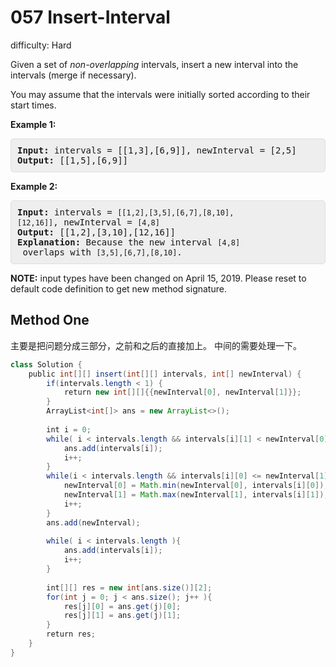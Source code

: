 # 057 Insert-Interval

difficulty: Hard

<style>
        section pre{
          background-color: #eee;
          border: 1px solid #ddd;
          padding:10px;
          border-radius: 5px;
        }
      </style>
<section>
<div><p>Given a set of <em>non-overlapping</em> intervals, insert a new interval into the intervals (merge if necessary).</p>
<p>You may assume that the intervals were initially sorted according to their start times.</p>
<p><strong>Example 1:</strong></p>
<pre><strong>Input:</strong> intervals = [[1,3],[6,9]], newInterval = [2,5]
<strong>Output:</strong> [[1,5],[6,9]]
</pre>
<p><strong>Example 2:</strong></p>
<pre><strong>Input:</strong> intervals = <code>[[1,2],[3,5],[6,7],[8,10],[12,16]]</code>, newInterval = <code>[4,8]</code>
<strong>Output:</strong> [[1,2],[3,10],[12,16]]
<strong>Explanation:</strong> Because the new interval <code>[4,8]</code> overlaps with <code>[3,5],[6,7],[8,10]</code>.</pre>
<p><strong>NOTE:</strong>&nbsp;input types have been changed on April 15, 2019. Please reset to default code definition to get new method signature.</p>
</div></section>
 
 ## Method One 
 
 主要是把问题分成三部分，之前和之后的直接加上。
 中间的需要处理一下。
``` Java
class Solution {
    public int[][] insert(int[][] intervals, int[] newInterval) {
        if(intervals.length < 1) {
            return new int[][]{{newInterval[0], newInterval[1]}};
        }
        ArrayList<int[]> ans = new ArrayList<>();
​
        int i = 0;
        while( i < intervals.length && intervals[i][1] < newInterval[0] ) {
            ans.add(intervals[i]);
            i++;
        }
        while(i < intervals.length && intervals[i][0] <= newInterval[1] ) {
            newInterval[0] = Math.min(newInterval[0], intervals[i][0]);
            newInterval[1] = Math.max(newInterval[1], intervals[i][1]);
            i++;
        }
        ans.add(newInterval);
​
        while( i < intervals.length ){
            ans.add(intervals[i]);
            i++;
        }
​
        int[][] res = new int[ans.size()][2];
        for(int j = 0; j < ans.size(); j++ ){
            res[j][0] = ans.get(j)[0];
            res[j][1] = ans.get(j)[1];
        }
        return res;
    }
}
​
```
